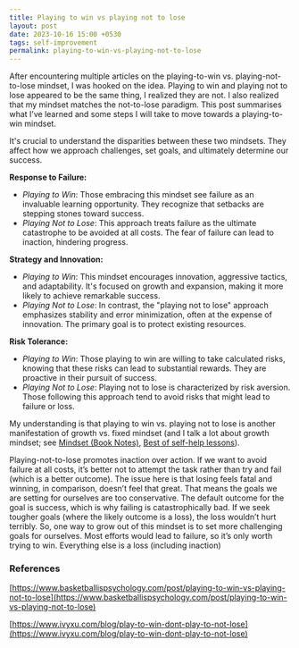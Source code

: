 ```yaml
---
title: Playing to win vs playing not to lose
layout: post
date: 2023-10-16 15:00 +0530
tags: self-improvement
permalink: playing-to-win-vs-playing-not-to-lose
---
```


After encountering multiple articles on the playing-to-win vs. playing-not-to-lose mindset, I was hooked on the idea. Playing to win and playing not to lose appeared to be the same thing, I realized they are not. I also realized that my mindset matches the not-to-lose paradigm. This post summarises what I’ve learned and some steps I will take to move towards a playing-to-win mindset.

It's crucial to understand the disparities between these two mindsets. They affect how we approach challenges, set goals, and ultimately determine our success.

**Response to Failure:**

- *Playing to Win*: Those embracing this mindset see failure as an invaluable learning opportunity. They recognize that setbacks are stepping stones toward success.
- *Playing Not to Lose*: This approach treats failure as the ultimate catastrophe to be avoided at all costs. The fear of failure can lead to inaction, hindering progress.

**Strategy and Innovation:**

- *Playing to Win*: This mindset encourages innovation, aggressive tactics, and adaptability. It's focused on growth and expansion, making it more likely to achieve remarkable success.
- *Playing Not to Lose*: In contrast, the "playing not to lose" approach emphasizes stability and error minimization, often at the expense of innovation. The primary goal is to protect existing resources.

**Risk Tolerance:**

- *Playing to Win*: Those playing to win are willing to take calculated risks, knowing that these risks can lead to substantial rewards. They are proactive in their pursuit of success.
- *Playing Not to Lose*: Playing not to lose is characterized by risk aversion. Those following this approach tend to avoid risks that might lead to failure or loss.

My understanding is that playing to win vs. playing not to lose is another manifestation of growth vs. fixed mindset (and I talk a lot about growth mindset; see [Mindset (Book Notes)](/mindset), [Best of self-help lessons](/best-of-self-help-lessons)).

Playing-not-to-lose promotes inaction over action. If we want to avoid failure at all costs, it’s better not to attempt the task rather than try and fail (which is a better outcome). The issue here is that losing feels fatal and winning, in comparison, doesn’t feel that great. That means the goals we are setting for ourselves are too conservative. The default outcome for the goal is success, which is why failing is catastrophically bad. If we seek tougher goals (where the likely outcome is a loss), the loss wouldn’t hurt terribly. So, one way to grow out of this mindset is to set more challenging goals for ourselves. Most efforts would lead to failure, so it’s only worth trying to win. Everything else is a loss (including inaction)

### References

[https://www.basketballispsychology.com/post/playing-to-win-vs-playing-not-to-lose](https://www.basketballispsychology.com/post/playing-to-win-vs-playing-not-to-lose)

[https://www.ivyxu.com/blog/play-to-win-dont-play-to-not-lose](https://www.ivyxu.com/blog/play-to-win-dont-play-to-not-lose)